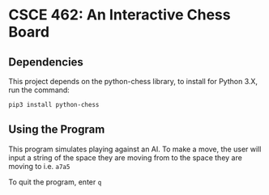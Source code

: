 # CSCE 462: An Interactive Chess Board

## Dependencies

This project depends on the python-chess library, to install for Python 3.X, run the command:

`pip3 install python-chess`

## Using the Program

This program simulates playing against an AI. To make a move, the user will input a string of the space they are moving from to the space they are moving to i.e. `a7a5`

To quit the program, enter `q`
